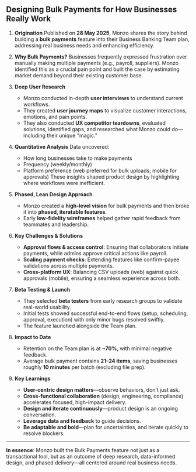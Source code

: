 ## Designing Bulk Payments for How Businesses Really Work

1. **Origination**
   Published on **28 May 2025**, Monzo shares the story behind building a **bulk payments** feature into their Business Banking Team plan, addressing real business needs and enhancing efficiency.   

2. **Why Bulk Payments?**
   Businesses frequently expressed frustration over manually making multiple payments (e.g., payroll, suppliers). Monzo identified this as a crucial pain point and built the case by estimating market demand beyond their existing customer base.   

3. **Deep User Research**

   * Monzo conducted in-depth **user interviews** to understand current workflows.
   * They created **user journey maps** to visualize customer interactions, emotions, and pain points.
   * They also conducted **UX competitor teardowns**, evaluated solutions, identified gaps, and researched what Monzo could do—including their unique "magic."   

4. **Quantitative Analysis**
   Data uncovered:

   * How long businesses take to make payments
   * Frequency (weekly/monthly)
   * Platform preference (web preferred for bulk uploads; mobile for approvals)
     These insights shaped product design by highlighting where workflows were inefficient.   

5. **Phased, Lean Design Approach**

   * Monzo created a **high-level vision** for bulk payments and then broke it into **phased, iteratable features**.
   * Early **low-fidelity wireframes** helped gather rapid feedback from teammates and leadership.   

6. **Key Challenges & Solutions**

   * **Approval flows & access control**: Ensuring that collaborators initiate payments, while admins approve critical actions like payroll.
   * **Scaling payment checks**: Extending features like confirm-payee validations across multiple payments.
   * **Cross-platform UX**: Balancing CSV uploads (web) against quick approvals (mobile), ensuring a seamless experience across both.   

7. **Beta Testing & Launch**

   * They selected **beta testers** from early research groups to validate real-world usability.
   * Initial tests showed successful end-to-end flows (setup, scheduling, approval, execution) with only minor bugs resolved swiftly.
   * The feature launched alongside the Team plan.   

8. **Impact to Date**

   * Retention on the Team plan is at **\~70%**, with minimal negative feedback.
   * Average bulk payment contains **21–24 items**, saving businesses roughly **10 minutes** per batch (excluding file prep).   

9. **Key Learnings**

   * **User-centric design matters**—observe behaviors, don’t just ask.
   * **Cross-functional collaboration** (design, engineering, compliance) accelerates focused, high-impact delivery.
   * **Design and iterate continuously**—product design is an ongoing conversation.
   * **Leverage data and feedback** to guide decisions.
   * **Be adaptable and bold**—plan for uncertainties, and iterate quickly to resolve blockers.   

---

**In essence**: Monzo built the Bulk Payments feature not just as a transactional tool, but as an outcome of deep research, data-informed design, and phased delivery—all centered around real business needs.

